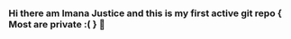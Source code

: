 ### Hi there am Imana Justice and this is my first active git repo { Most are private :( } 👋

<!--
**imanajustice/imanajustice** is a ✨ _special_ ✨ repository because its `README.md` (this file) appears on your GitHub profile.

Here are some ideas to get you started:

- 🔭 I’m currently working on the landing page of Recen , A sofware company i co-own , Recen is an innovative utility billing SaaS designed to make utility billing processes easier and more efficient for potential clients. Our SaaS solution is tailored to meet the specific needs of utility billing processes. It provides a user-friendly interface, enabling clients to manage their billing data easily, automate billing cycles, and generate real-time reports.
Recen is an intuitive, cloud-based solution that can be accessed from anywhere, providing clients with the flexibility and convenience they need to manage their utility billing processes effectively. With Recen, clients can reduce manual effort, eliminate errors, and increase the efficiency of their billing processes. Our solution also provides clients with better data visibility, enabling them to make informed decisions about their utility billing.
With Recen, clients can also improve their customer satisfaction levels. Our billing platform allows clients to bill their customers accurately and on time, thereby improving customer satisfaction and loyalty.
In summary, Recen is a robust utility billing SaaS that can provide potential clients with a host of benefits, including cost savings, improved accuracy, better customer satisfaction, and increased efficiency.
...
- 🌱 I’m currently exploring bpxicons and different  how to use
- 👯 I’m looking to collaborate on the next Fintech Startup 
- 🤔 I’m looking for help with Ruby on rails and basic Web3 development :)
- 💬 Ask me about PHP, Js , Bootstrap , Anything Full-stack-ish
- 📫 How to reach me: 
EMAIL: imaanajustice@gmail.com or +254 794 930 254 
WEBSITE: coming soon !!
...
- 😄 Pronouns: He/Him/Sir...
- ⚡ Fun fact: This project started as a joke , turns out it's quite beautiful :)
-->
